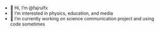 - 👋 Hi, I’m @fajrulfx
- 👀 I’m interested in physics, education, and media
- 🌱 I’m currently working on science communication project and using code sometimes

<!---
fajrulfx/fajrulfx is a ✨ special ✨ repository because its `README.md` (this file) appears on your GitHub profile.
You can click the Preview link to take a look at your changes.
--->
